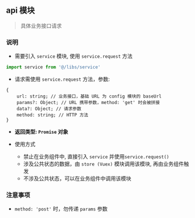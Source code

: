 ## api 模块
> 具体业务接口请求

### 说明
- 需要引入 `service` 模块, 使用 `service.request` 方法
```js
import service from '@/libs/service'
```

- 请求需使用 `service.request` 方法，参数:
```
{
    url: string; // 业务接口，基础 URL 为 config 模块的 baseUrl
    params?: Object; // URL 携带参数，method: 'get' 时会被拼接
    data?: Object; // 请求参数
    method: string; // HTTP 方法
}
```
- **返回类型: `Promise` 对象**

- 使用方式
  - 禁止在业务组件中, 直接引入 `service` 并使用`service.request()`
  - 涉及公共状态的数据，由 `store (Vuex)` 模块调用该模块, 再由业务组件触发
  - 不涉及公共状态，可以在业务组件中调用该模块

### 注意事项
- `method: 'post'` 时，勿传递 `params` 参数
